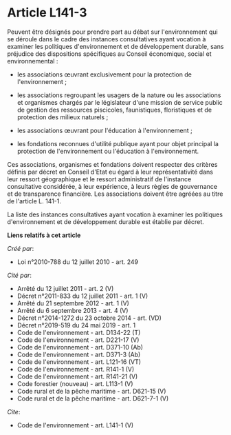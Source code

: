 # Article L141-3

Peuvent être désignés pour prendre part au débat sur l'environnement qui se déroule dans le cadre des instances consultatives
ayant vocation à examiner les politiques d'environnement et de développement durable, sans préjudice des dispositions
spécifiques au Conseil économique, social et environnemental :

- les associations œuvrant exclusivement pour la protection de l'environnement ;

- les associations regroupant les usagers de la nature ou les associations et organismes chargés par le législateur d'une
mission de service public de gestion des ressources piscicoles, faunistiques, floristiques et de protection des milieux
naturels ;

- les associations œuvrant pour l'éducation à l'environnement ;

- les fondations reconnues d'utilité publique ayant pour objet principal la protection de l'environnement ou l'éducation à
l'environnement. 

Ces associations, organismes et fondations doivent respecter des critères définis par décret en Conseil d'Etat eu égard à
leur représentativité dans leur ressort géographique et le ressort administratif de l'instance consultative considérée, à
leur expérience, à leurs règles de gouvernance et de transparence financière. Les associations doivent être agréées au titre
de l'article L. 141-1. 

La liste des instances consultatives ayant vocation à examiner les politiques d'environnement et de développement durable est
établie par décret.

**Liens relatifs à cet article**

_Créé par_:

  - Loi n°2010-788 du 12 juillet 2010 - art. 249

_Cité par_:

  - Arrêté du 12 juillet 2011 - art. 2 (V)
  - Décret n°2011-833 du 12 juillet 2011 - art. 1 (V)
  - Arrêté du 21 septembre 2012 - art. 1 (V)
  - Arrêté du 6 septembre 2013 - art. 4 (V)
  - Décret n°2014-1272 du 23 octobre 2014 - art. (VD)
  - Décret n°2019-519 du 24 mai 2019 - art. 1
  - Code de l'environnement - art. D134-22 (T)
  - Code de l'environnement - art. D221-17 (V)
  - Code de l'environnement - art. D371-10 (Ab)
  - Code de l'environnement - art. D371-3 (Ab)
  - Code de l'environnement - art. L121-16 (VT)
  - Code de l'environnement - art. R141-1 (V)
  - Code de l'environnement - art. R141-21 (V)
  - Code forestier (nouveau) - art. L113-1 (V)
  - Code rural et de la pêche maritime - art. D621-15 (V)
  - Code rural et de la pêche maritime - art. D621-7-1 (V)

_Cite_:

  - Code de l'environnement - art. L141-1 (V)
